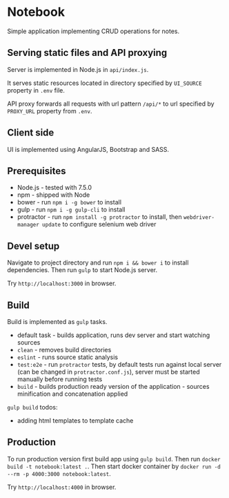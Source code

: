 # Notebook

Simple application implementing CRUD operations for notes.

## Serving static files and API proxying

Server is implemented in Node.js in `api/index.js`. 

It serves static resources located in directory specified by `UI_SOURCE` property in `.env` file.

API proxy forwards all requests with url pattern `/api/*` to url specified by `PROXY_URL` property from `.env`.

## Client side

UI is implemented using AngularJS, Bootstrap and SASS.

## Prerequisites

- Node.js - tested with 7.5.0
- npm - shipped with Node
- bower - run `npm i -g bower` to install
- gulp - run `npm i -g gulp-cli` to install 
- protractor - run `npm install -g protractor` to install, then `webdriver-manager update` to configure selenium web driver

## Devel setup

Navigate to project directory and run `npm i && bower i` to install dependencies. Then run `gulp` to start Node.js server.

Try `http://localhost:3000` in browser.

## Build

Build is implemented as `gulp` tasks.

- default task - builds application, runs dev server and start watching sources
- `clean` - removes build directories
- `eslint` - runs source static analysis 
- `test:e2e` - run `protractor` tests, by default tests run against local server (can be changed in `protractor.conf.js`), server must be started manually before running tests
- `build` - builds production ready version of the application - sources minification and concatenation applied
 
`gulp build` todos: 
- adding html templates to template cache

## Production

To run production version first build app using `gulp build`. Then run `docker build -t notebook:latest .`.
Then start docker container by `docker run -d --rm -p 4000:3000 notebook:latest`.

Try `http://localhost:4000` in browser.
